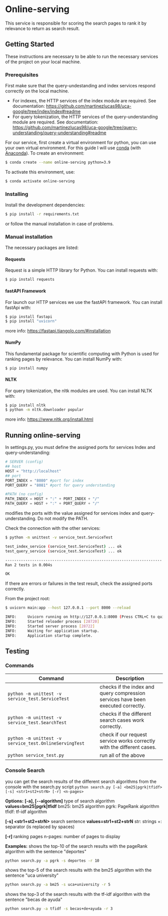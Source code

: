 # Online-serving
This service is responsible for scoring the search pages to rank it by relevance to return as search result.
## Getting Started
These instructions are necessary to be able to run the necessary services of the project on your local machine.
### Prerequisites
First make sure that the query-undestanding and index services respond correctly on the local machine.
- For indexes, the HTTP services of the index module are required.
See documentation: https://github.com/martinezlucas98/uca-google/tree/index/index#readme
- For query tokenization, the HTTP services of the query-understanding module are required.
See documentation: https://github.com/martinezlucas98/uca-google/tree/query-understanding/query-understanding#readme

For our service, first create a virtual environment for python, you can use your own virtual environment. 
For this guide I will use [conda](https://docs.conda.io/projects/conda/en/latest/user-guide/tasks/manage-environments.html) (with [Anaconda](https://www.anaconda.com/products/distribution)).
To create an environment:
```bash
$ conda create --name online-serving python=3.9
```
To activate this environment, use:
```bash
$ conda activate online-serving
```

### Installing
Install the development dependencies:
```bash
$ pip install -r requirements.txt
```
or follow the manual installation in case of problems.
### Manual installation
The necessary packages are listed:
#### Requests
Request is a simple HTTP library for Python.
You can install requests with:
```bash
$ pip install requests
```
#### fastAPI Framework
For launch our HTTP services we use the fastAPI framework.
You can install fastApi with:
```bash
$ pip install fastapi
$ pip install "uvicorn"
```
more info: https://fastapi.tiangolo.com/#installation
#### NumPy
This fundamental package for scientific computing with Python is used for ranking pages by relevance.
 You can install NumPy with:
 ```bash
$ pip install numpy
```
#### NLTK
For query tokenization, the nltk modules are used.
You can install NLTK with:
```bash
$ pip install nltk
$ python -m nltk.downloader popular
```
more info: https://www.nltk.org/install.html

## Running online-serving
In settings.py, you must define the assigned ports for services Index and query-understanding:
```py
# SERVER (config)
## host
HOST = "http://localhost"
## port
PORT_INDEX = "8080" #port for index
PORT_QUERY = "8081" #port for query understanding

#PATH (no config)
PATH_INDEX = HOST + ":" + PORT_INDEX + "/"
PATH_QUERY = HOST + ":" + PORT_QUERY + "/"
```
modifies the ports with the value assigned for services index and query-understanding. Do not modify the PATH.

Check the connection with the other services:
```bash
$ python -m unittest -v service_test.ServiceTest

test_index_service (service_test.ServiceTest) ... ok
test_query_service (service_test.ServiceTest) ... ok

----------------------------------------------------------------------
Ran 2 tests in 0.004s

OK
```
If there are errors or failures in the test result, check the assigned ports correctly.

From the project root:
```bash
$ uvicorn main:app --host 127.0.0.1 --port 8000 --reload 

INFO:     Uvicorn running on http://127.0.0.1:8000 (Press CTRL+C to quit)
INFO:     Started reloader process [28720]
INFO:     Started server process [28722]
INFO:     Waiting for application startup.
INFO:     Application startup complete.

```

## Testing

### Commands
| Command       | Description |
| ------------- | ------------- |
| ```python -m unittest -v service_test.ServiceTest```  | checks if the index and query compression services have been executed correctly.  |
| ```python -m unittest -v service_test.SearchTest```  | checks if the different search cases work correctly.  |
| ```python -m unittest -v service_test.OnlineServingTest```  | check if our request service works correctly with the different cases. |
| ```python service_test.py```  | run all of the above  |
### Console Search 
you can get the search results of the different search algorithms from the console with the search.py script
```python search.py [-a] <bm25|pgrk|tfidf> [-s] <str1+st2+strN> [-r] <n-pages>``` 

**Options:**
**[-a], [--algorithm]**
type of search algorithm
**values=bm25|pgrk|tfidf**
bm25: bm25 algorithm
pgrk: PageRank algorithm
tfidf: tf-idf algorithm

**[-s] <str1+st2+strN>**
search sentence
**values=str1+st2+strN**
str: strings
+: separator (is replaced by spaces)

**[-r] <n-pages>**
ranking pages
n-pages: number of pages to display

**Examples:**
shows the top-10 of the search results with the pageRank algorithm with the sentence "deportes"
```bash
python search.py -a pgrk -s deportes -r 10
```
shows the top-5 of the search results with the bm25 algorithm with the sentence "uca university"
```bash
python search.py -a bm25 -s uca+university -r 5
```

shows the top-3 of the search results with the tf-idf algorithm with the sentence "becas de ayuda"
```bash
python search.py -a tfidf -s becas+de+ayuda -r 3
```